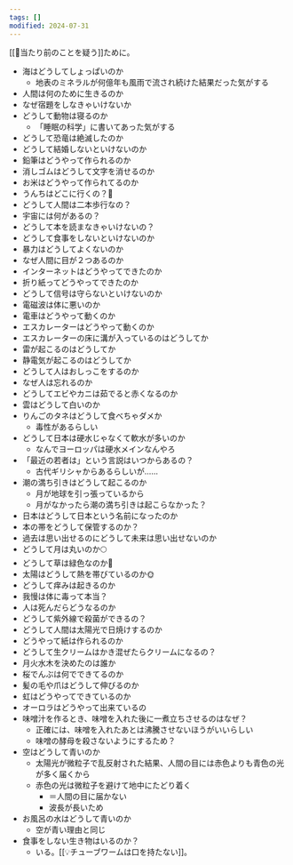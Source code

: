 ```yaml
---
tags: []
modified: 2024-07-31
---
```

[[🧭当たり前のことを疑う]]ために。

- 海はどうしてしょっぱいのか
	- 地表のミネラルが何億年も風雨で流され続けた結果だった気がする
- 人間は何のために生きるのか
- なぜ宿題をしなきゃいけないか
- どうして動物は寝るのか
	- 「睡眠の科学」に書いてあった気がする
- どうして恐竜は絶滅したのか
- どうして結婚しないといけないのか
- 鉛筆はどうやって作られるのか
- 消しゴムはどうして文字を消せるのか
- お米はどうやって作られてるのか
- うんちはどこに行くの？💩　
- どうして人間は二本歩行なの？
- 宇宙には何があるの？
- どうして本を読まなきゃいけないの？
- どうして食事をしないといけないのか
- 暴力はどうしてよくないのか
- なぜ人間に目が２つあるのか
- インターネットはどうやってできたのか
- 折り紙ってどうやってできたのか
- どうして信号は守らないといけないのか
- 電磁波は体に悪いのか
- 電車はどうやって動くのか
- エスカレーターはどうやって動くのか
- エスカレーターの床に溝が入っているのはどうしてか
- 雷が起こるのはどうしてか
- 静電気が起こるのはどうしてか
- どうして人はおしっこをするのか
- なぜ人は忘れるのか
- どうしてエビやカニは茹でると赤くなるのか
- 雲はどうして白いのか
- りんごのタネはどうして食べちゃダメか
	- 毒性があるらしい
- どうして日本は硬水じゃなくて軟水が多いのか
	- なんでヨーロッパは硬水メインなんやろ
- 「最近の若者は」という言説はいつからあるの？
	- 古代ギリシャからあるらしいが……
- 潮の満ち引きはどうして起こるのか
	- 月が地球を引っ張っているから
	- 月がなかったら潮の満ち引きは起こらなかった？
- 日本はどうして日本という名前になったのか
- 本の帯をどうして保管するのか？
- 過去は思い出せるのにどうして未来は思い出せないのか
- どうして月は丸いのか🌕
- どうして草は緑色なのか🍃
- 太陽はどうして熱を帯びているのか🌞
- どうして痒みは起きるのか
- 我慢は体に毒って本当？
- 人は死んだらどうなるのか
- どうして紫外線で殺菌ができるの？
- どうして人間は太陽光で日焼けするのか
- どうやって紙は作られるのか
- どうして生クリームはかき混ぜたらクリームになるの？
- 月火水木を決めたのは誰か
- 桜でんぶは何でできてるのか
- 髪の毛や爪はどうして伸びるのか
- 虹はどうやってできているのか
- オーロラはどうやって出来ているの
- 味噌汁を作るとき、味噌を入れた後に一煮立ちさせるのはなぜ？
	- 正確には、味噌を入れたあとは沸騰させないほうがいいらしい
	- 味噌の酵母を殺さないようにするため？
- 空はどうして青いのか
	- 太陽光が微粒子で乱反射された結果、人間の目には赤色よりも青色の光が多く届くから
	- 赤色の光は微粒子を避けて地中にたどり着く
		- ＝人間の目に届かない
		- 波長が長いため
- お風呂の水はどうして青いのか
	- 空が青い理由と同じ
- 食事をしない生き物はいるのか？
	- いる。[[💡チューブワームは口を持たない]]。
